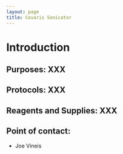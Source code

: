 ```yaml
---
layout: page
title: Covaris Sonicator
---
```

# Introduction

## Purposes: XXX

## Protocols: XXX

## Reagents and Supplies: XXX

## Point of contact: 
  - Joe Vineis
